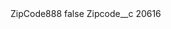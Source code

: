 <?xml version="1.0" encoding="UTF-8"?>
<CustomMetadata xmlns="http://soap.sforce.com/2006/04/metadata" xmlns:xsi="http://www.w3.org/2001/XMLSchema-instance" xmlns:xsd="http://www.w3.org/2001/XMLSchema">
    <label>ZipCode888</label>
    <protected>false</protected>
    <values>
        <field>Zipcode__c</field>
        <value xsi:type="xsd:string">20616</value>
    </values>
</CustomMetadata>
